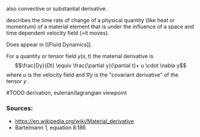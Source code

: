 


also convective or substantial derivative.

describes the time rate of change of a physical quantity (like heat or momentum) of a material element that is under the influence of a space and time dependent velocity field (=it moves).

Does appear in [[Fluid Dynamics]] .

For a quantity or tensor field $y(x,t)$ the material derivative is
$$\frac{Dy}{Dt} \equiv \frac{\partial y}{\partial t}+ u \cdot \nabla y$$
where $u$ is the velocity field and $\nabla y$ is the "covariant derivative" of the tensor $y$ .



#TODO derivation, eulerian/lagrangian viewpoint



### Sources:
- https://en.wikipedia.org/wiki/Material_derivative
- Bartelmann 1, equation 8.186